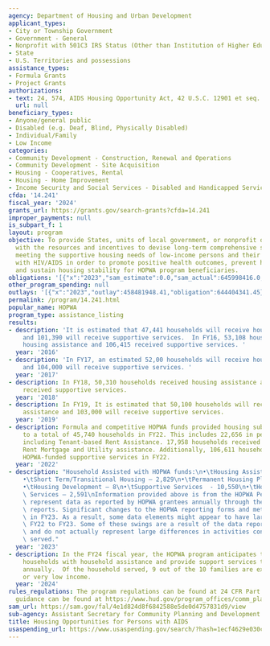 ```yaml
---
agency: Department of Housing and Urban Development
applicant_types:
- City or Township Government
- Government - General
- Nonprofit with 501C3 IRS Status (Other than Institution of Higher Education)
- State
- U.S. Territories and possessions
assistance_types:
- Formula Grants
- Project Grants
authorizations:
- text: 24, 574, AIDS Housing Opportunity Act, 42 U.S.C. 12901 et seq.
  url: null
beneficiary_types:
- Anyone/general public
- Disabled (e.g. Deaf, Blind, Physically Disabled)
- Individual/Family
- Low Income
categories:
- Community Development - Construction, Renewal and Operations
- Community Development - Site Acquisition
- Housing - Cooperatives, Rental
- Housing - Home Improvement
- Income Security and Social Services - Disabled and Handicapped Services
cfda: '14.241'
fiscal_year: '2024'
grants_url: https://grants.gov/search-grants?cfda=14.241
improper_payments: null
is_subpart_f: 1
layout: program
objective: To provide States, units of local government, or nonprofit organizations
  with the resources and incentives to devise long-term comprehensive strategies for
  meeting the supportive housing needs of low-income persons and their families living
  with HIV/AIDS in order to promote positive health outcomes, prevent homelessness,
  and sustain housing stability for HOPWA program beneficiaries.
obligations: '[{"x":"2023","sam_estimate":0.0,"sam_actual":645998416.0,"usa_spending_actual":635860553.59},{"x":"2024","sam_estimate":0.0,"sam_actual":453456313.0,"usa_spending_actual":449419079.75},{"x":"2025","sam_estimate":0.0,"sam_actual":505000000.0,"usa_spending_actual":112769094.54}]'
other_program_spending: null
outlays: '[{"x":"2023","outlay":458481948.41,"obligation":644404341.45},{"x":"2024","outlay":97968227.62,"obligation":453324170.71},{"x":"2025","outlay":8245118.84,"obligation":115957266.0}]'
permalink: /program/14.241.html
popular_name: HOPWA
program_type: assistance_listing
results:
- description: 'It is estimated that 47,441 households will receive housing assistance
    and 101,390 will receive supportive services.  In FY16, 53,108 households received
    housing assistance and 106,415 received supportive services. '
  year: '2016'
- description: 'In FY17, an estimated 52,00 households will receive housing assistance
    and 104,000 will receive supportive services. '
  year: '2017'
- description: In FY18, 50,310 households received housing assistance and 103,249
    received supportive services.
  year: '2018'
- description: In FY19, It is estimated that 50,100 households will receive housing
    assistance and 103,000 will receive supportive services.
  year: '2019'
- description: Formula and competitive HOPWA funds provided housing subsidy assistance
    to a total of 45,740 households in FY22. This includes 22,656 in permanent housing
    including Tenant-based Rent Assistance. 17,958 households received Short Term
    Rent Mortgage and Utility assistance. Additionally, 106,611 households received
    HOPWA-funded supportive services in FY22.
  year: '2022'
- description: "Household Assisted with HOPWA funds:\n•\tHousing Assistance – 4,345\n\
    •\tShort Term/Transitional Housing – 2,829\n•\tPermanent Housing Placement - 858\n\
    •\tHousing Development – 8\n•\tSupportive Services  - 10,550\n•\tHousing Information\
    \ Services – 2,591\nInformation provided above is from the HOPWA Performance Profiles\
    \ represent data as reported by HOPWA grantees annually through their HOPWA performance\
    \ reports. Significant changes to the HOPWA reporting forms and methodology occurred\
    \ in FY23. As a result, some data elements might appear to have large swings from\
    \ FY22 to FY23. Some of these swings are a result of the data reporting changes\
    \ and do not actually represent large differences in activities conducted or households\
    \ served."
  year: '2023'
- description: In the FY24 fiscal year, the HOPWA program anticipates to serve 46,000
    households with household assistance and provide support services to 62,000 households
    annually.  Of the household served, 9 out of the 10 families are extremely low
    or very low income.
  year: '2024'
rules_regulations: The program regulations can be found at 24 CFR Part 574. Program
  guidance can be found at https://www.hud.gov/program_offices/comm_planning/hopwa.
sam_url: https://sam.gov/fal/4e1d824d8f6842588e5de0d4757831d9/view
sub-agency: Assistant Secretary for Community Planning and Development
title: Housing Opportunities for Persons with AIDS
usaspending_url: https://www.usaspending.gov/search/?hash=1ecf4629e030c745de82d6786dd1a9bd
---
```

